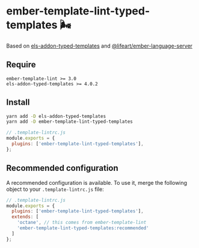 # ember-template-lint-typed-templates 🌬


Based on [els-addon-typed-templates](https://github.com/lifeart/els-addon-typed-templates) and [@lifeart/ember-language-server](https://github.com/lifeart/ember-language-server)

## Require

```
ember-template-lint >= 3.0
els-addon-typed-templates >= 4.0.2
```

## Install

```sh
yarn add -D els-addon-typed-templates
yarn add -D ember-template-lint-typed-templates
```

```js
// .template-lintrc.js
module.exports = {
  plugins: ['ember-template-lint-typed-templates'],
};
```

## Recommended configuration

A recommended configuration is available. To use it, merge the following object to your `.template-lintrc.js` file:

```js
// .template-lintrc.js
module.exports = {
  plugins: ['ember-template-lint-typed-templates'],
  extends: [
    'octane', // this comes from ember-template-lint
    'ember-template-lint-typed-templates:recommended'
  ]
};
```
